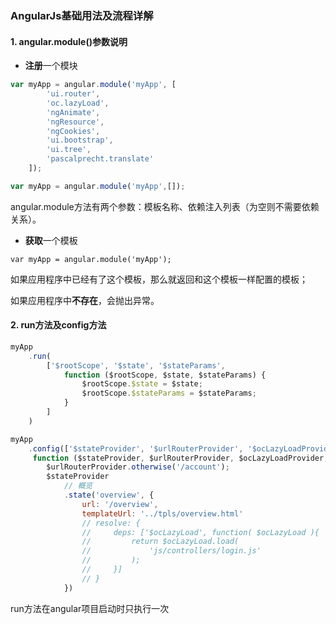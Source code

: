 ### AngularJs基础用法及流程详解

#### 1. angular.module\(\)参数说明

* **注册**一个模块

```JavaScript
var myApp = angular.module('myApp', [
        'ui.router',
        'oc.lazyLoad',
        'ngAnimate',
        'ngResource',
        'ngCookies',
        'ui.bootstrap',
        'ui.tree',
        'pascalprecht.translate'
    ]);

var myApp = angular.module('myApp',[]);
```

angular.module方法有两个参数：模板名称、依赖注入列表（为空则不需要依赖关系）。

* **获取**一个模板

```
var myApp = angular.module('myApp');
```

如果应用程序中已经有了这个模板，那么就返回和这个模板一样配置的模板；

如果应用程序中**不存在**，会抛出异常。

#### 2. run方法及config方法

```js
myApp
    .run(
        ['$rootScope', '$state', '$stateParams',
            function ($rootScope, $state, $stateParams) {
                $rootScope.$state = $state;
                $rootScope.$stateParams = $stateParams;
            }
        ]
    )
```

```JavaScript
myApp
    .config(['$stateProvider', '$urlRouterProvider', '$ocLazyLoadProvider', '$locationProvider',
     function ($stateProvider, $urlRouterProvider, $ocLazyLoadProvider, $locationProvider) {
        $urlRouterProvider.otherwise('/account');
        $stateProvider
            // 概览
            .state('overview', {
                url: '/overview',
                templateUrl: '../tpls/overview.html'
                // resolve: {
                //     deps: ['$ocLazyLoad', function( $ocLazyLoad ){
                //         return $ocLazyLoad.load(
                //             'js/controllers/login.js'
                //         );
                //     }]
                // }
            })
```

run方法在angular项目启动时只执行一次

